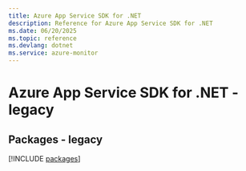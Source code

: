 ```yaml
---
title: Azure App Service SDK for .NET
description: Reference for Azure App Service SDK for .NET
ms.date: 06/20/2025
ms.topic: reference
ms.devlang: dotnet
ms.service: azure-monitor
---
```

# Azure App Service SDK for .NET - legacy
## Packages - legacy
[!INCLUDE [packages](app-service-index.md)]